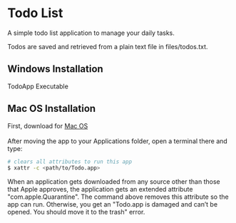 # Todo List
A simple todo list application to manage your daily tasks.

Todos are saved and retrieved from a plain text file in files/todos.txt.

## Windows Installation
TodoApp Executable </br>

## Mac OS Installation
First, download for [Mac OS](https://github.com/Rhull11/ToDoList/releases/download/macos/TodoApp.dmg) </br></br>
After moving the app to your Applications folder, open a terminal there and type: </br>
```zsh
# clears all attributes to run this app
$ xattr -c <path/to/Todo.app>
```
When an application gets downloaded from any source other than those that Apple approves, the application gets an extended attribute "com.apple.Quarantine". The command above removes this attribute so the app can run. Otherwise, you get an "Todo.app is damaged and can’t be opened. You should move it to the trash" error.

